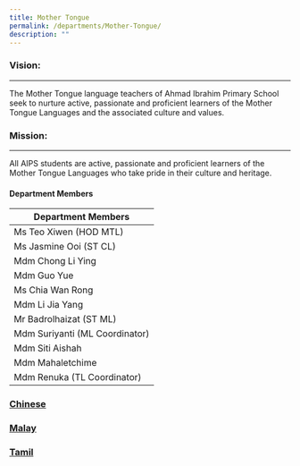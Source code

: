 ```yaml
---
title: Mother Tongue
permalink: /departments/Mother-Tongue/
description: ""
---
```

### Vision:
-------

The Mother Tongue language teachers of Ahmad Ibrahim Primary School seek to nurture active, passionate and proficient learners of the Mother Tongue Languages and the associated culture and values.

### Mission:
--------

All AIPS students are active, passionate and proficient learners of the Mother Tongue Languages who take pride in their culture and heritage.


#### Department Members
 
 
 | Department Members |
|---|
| Ms Teo Xiwen (HOD MTL) |
| Ms Jasmine Ooi (ST CL) |
| Mdm Chong Li Ying |
| Mdm Guo Yue |
| Ms Chia Wan Rong |
| Mdm Li Jia Yang |
| Mr Badrolhaizat (ST ML) |
| Mdm Suriyanti (ML Coordinator) |
| Mdm Siti Aishah |
| Mdm Mahaletchime |
| Mdm Renuka (TL Coordinator) |


### [Chinese](/chinese/subpage12/)

### [Malay](/malay/)

### [Tamil](/tamil/)